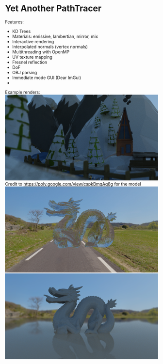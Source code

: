 # Yet Another PathTracer

Features:
- KD Trees
- Materials: emissive, lambertian, mirror, mix
- Interactive rendering
- Interpolated normals (vertex normals)
- Multithreading with OpenMP
- UV texture mapping
- Fresnel reflection
- DoF
- OBJ parsing
- Immediate mode GUI (Dear ImGui)
- 

Example renders:
![Alt text](res/images/snow_scene.png?raw=ture "Snow scene")
Credit to https://poly.google.com/view/cspkBmqAq8g for the model
![Alt text](res/images/dragon_glass.png?raw=true "Glass refraction")
![Alt text](res/images/dragon_reflective.png?raw=true "Fresnel reflection")
